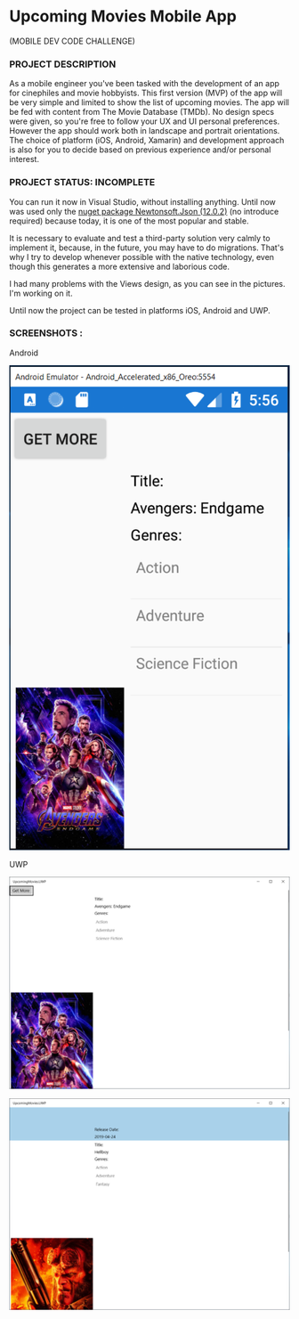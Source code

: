# Upcoming Movies Mobile App
(MOBILE DEV CODE CHALLENGE)

### PROJECT DESCRIPTION
As a mobile engineer you've been tasked with the development of an app for cinephiles and movie
hobbyists. This first version (MVP) of the app will be very simple and limited to show the list of
upcoming movies. The app will be fed with content from The Movie Database (TMDb). No design specs
were given, so you're free to follow your UX and UI personal preferences. However the app should work
both in landscape and portrait orientations. The choice of platform (iOS, Android, Xamarin) and
development approach is also for you to decide based on previous experience and/or personal interest.

### PROJECT STATUS: INCOMPLETE
You can run it now in Visual Studio, without installing anything.
Until now was used only the [nuget package Newtonsoft.Json (12.0.2)](https://www.nuget.org/packages/Newtonsoft.Json/)
(no introduce required) because today, it is one of the most popular and stable. 

It is necessary to evaluate and test a third-party solution very calmly to implement it, because, in the future,
you may have to do migrations. That's why I try to develop whenever possible with the native technology, 
even though this generates a more extensive and laborious code.

I had many problems with the Views design, as you can see in the pictures. I'm working on it.

Until now the project can be tested in platforms iOS, Android and UWP.

### SCREENSHOTS :

Android

![](/screenshots/AndroidScreenshot.PNG?raw=true)


UWP

![](/screenshots/UWPScreenshot.PNG?raw=true)

![](/screenshots/UWPScreenshot2.PNG?raw=true)

